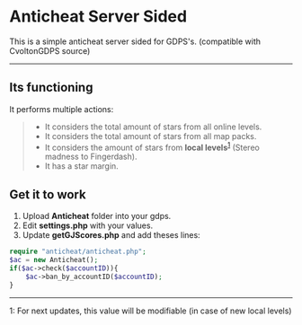 Anticheat Server Sided
===================
This is a simple anticheat server sided for GDPS's. (compatible with CvoltonGDPS source)

----------


Its functioning
-------------
It performs multiple actions:

 >- It considers the total amount of stars from all online levels.
 >- It considers the total amount of stars from all map packs.
 >- It considers the amount of stars from **local levels**<sup>[1](#local)</sup> (Stereo madness to Fingerdash).
 >- It has a star margin.


Get it to work
-------------

 1. Upload **Anticheat** folder into your gdps.
 2. Edit **settings.php** with your values.
 2. Update **getGJScores.php** and add theses lines:
```php
require "anticheat/anticheat.php";
$ac = new Anticheat();
if($ac->check($accountID)){
	$ac->ban_by_accountID($accountID);
}
```
-------------
<a name="local">1</a>: For next updates, this value will be modifiable (in case of new local levels)
